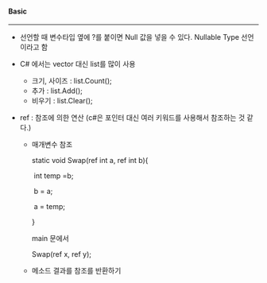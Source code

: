 #### Basic

------

- 선언할 때 변수타입 옆에 ?를 붙이면 Null 값을 넣을 수 있다. Nullable Type 선언이라고 함 
- C# 에서는 vector 대신 list를 많이 사용
  - 크기, 사이즈 : list.Count();
  - 추가 : list.Add();
  - 비우기 : list.Clear();

- ref : 참조에 의한 연산 (c#은 포인터 대신 여러 키워드를 사용해서 참조하는 것 같다.)

  - 매개변수 참조 

    static void Swap(ref int a, ref int b){

    ​	int temp =b;

    ​	b = a;

    ​	a = temp;

    }

    main 문에서

    Swap(ref x, ref y);

  - 메소드 결과를 참조를 반환하기 